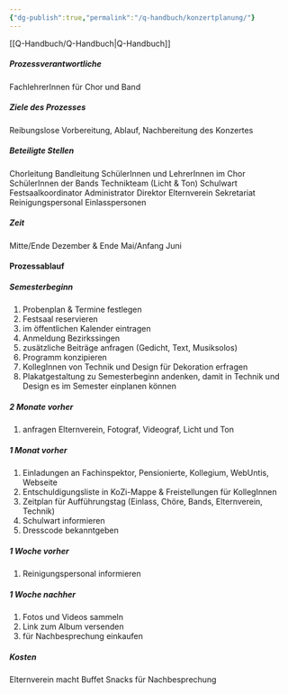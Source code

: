 ```yaml
---
{"dg-publish":true,"permalink":"/q-handbuch/konzertplanung/"}
---
```


[[Q-Handbuch/Q-Handbuch\|Q-Handbuch]]
##### Prozessverantwortliche 
FachlehrerInnen für Chor und Band
##### Ziele des Prozesses 
Reibungslose Vorbereitung, Ablauf, Nachbereitung des Konzertes
##### Beteiligte Stellen 
Chorleitung
Bandleitung
SchülerInnen und LehrerInnen im Chor
SchülerInnen der Bands
Technikteam (Licht & Ton)
Schulwart
Festsaalkoordinator
Administrator
Direktor
Elternverein
Sekretariat
Reinigungspersonal
Einlasspersonen
##### Zeit
Mitte/Ende Dezember & Ende Mai/Anfang Juni
#### Prozessablauf
##### Semesterbeginn
1. Probenplan & Termine festlegen
2. Festsaal reservieren
3. im öffentlichen Kalender eintragen
4. Anmeldung Bezirkssingen
5. zusätzliche Beiträge anfragen (Gedicht, Text, Musiksolos)
6. Programm konzipieren
7. KollegInnen von Technik und Design für Dekoration erfragen
8. Plakatgestaltung zu Semesterbeginn andenken, damit in Technik und Design es im Semester einplanen können
##### 2 Monate vorher 
1. anfragen Elternverein, Fotograf, Videograf, Licht und Ton
##### 1 Monat vorher
1. Einladungen an Fachinspektor, Pensionierte, Kollegium, WebUntis, Webseite
2. Entschuldigungsliste in KoZi-Mappe & Freistellungen für KollegInnen
3. Zeitplan für Aufführungstag (Einlass, Chöre, Bands, Elternverein, Technik)
4. Schulwart informieren
5. Dresscode bekanntgeben
##### 1 Woche vorher
1. Reinigungspersonal informieren
##### 1 Woche nachher
1. Fotos und Videos sammeln
2. Link zum Album versenden
3. für Nachbesprechung einkaufen
##### Kosten 
Elternverein macht Buffet
Snacks für Nachbesprechung